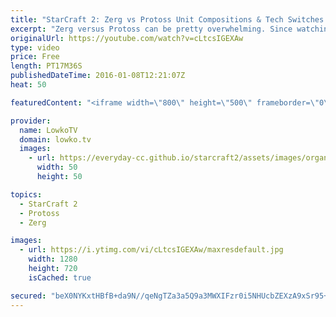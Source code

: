 ```yaml
---
title: "StarCraft 2: Zerg vs Protoss Unit Compositions & Tech Switches!"
excerpt: "Zerg versus Protoss can be pretty overwhelming. Since watching any of the professional gamers play, gives off the indication that all units are viable. And that is true, for the most part. However not all units are the correct choice in all situations.  In this video of StarCraft 2: Legacy of the Void"
originalUrl: https://youtube.com/watch?v=cLtcsIGEXAw
type: video
price: Free
length: PT17M36S
publishedDateTime: 2016-01-08T12:21:07Z
heat: 50

featuredContent: "<iframe width=\"800\" height=\"500\" frameborder=\"0\" src=\"https://www.youtube.com/embed/cLtcsIGEXAw\" allow=\"accelerometer; autoplay; encrypted-media; gyroscope; picture-in-picture\" allowfullscreen></iframe>"

provider:
  name: LowkoTV
  domain: lowko.tv
  images:
    - url: https://everyday-cc.github.io/starcraft2/assets/images/organizations/lowko.tv-50x50.jpg
      width: 50
      height: 50

topics:
  - StarCraft 2
  - Protoss
  - Zerg

images:
  - url: https://i.ytimg.com/vi/cLtcsIGEXAw/maxresdefault.jpg
    width: 1280
    height: 720
    isCached: true

secured: "beX0NYKxtHBfB+da9N//qeNgTZa3a5Q9a3MWXIFzr0i5NHUcbZEXzA9xSr95+gfQY06CYjJmIxKnmJNOhADpnEcoW6BruVgaSZYM4NnTQ1V9xAw5mEKK3Em3IHrpriKBwezDRZ6Lespr1X4K5+rZQcwJ//GZzdrBACmOI9uKI94iUSu0p7GZ7Yx2cQoh/zDNyBZkfmRzRd51B8AV/tiBJoW5u6jvDvLg3xkrfynzDxbjf1YOyAZ9c0I08CA+57Q0SXOSCzJixN3082tUzT9WRCQLJV2jX9DyNkecax1ywvJ6mLcreiOqsowOrERQftCIqU+pF2s+JquNz7vupHTyb7A5Uanml0ZEp/T8cnSeikWniSqkLptczsI3/S5fhoQnU+mxtl6oB2WO5LdHdf+hPNuAwlHnLvHRLnyj1HgiZ/g=;zNfphnwzkpd1VIrlzbmyOQ=="
---
```


